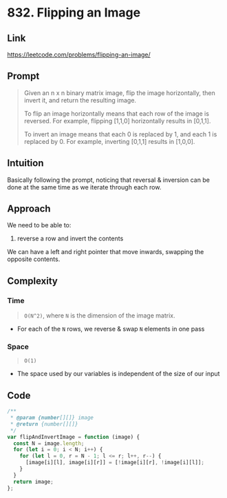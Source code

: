 # 832. Flipping an Image

## Link

https://leetcode.com/problems/flipping-an-image/

## Prompt

> Given an n x n binary matrix image, flip the image horizontally, then invert it, and return the resulting image.
>
> To flip an image horizontally means that each row of the image is reversed.
> For example, flipping [1,1,0] horizontally results in [0,1,1].
>
> To invert an image means that each 0 is replaced by 1, and each 1 is replaced by 0.
> For example, inverting [0,1,1] results in [1,0,0].

## Intuition

Basically following the prompt, noticing that reversal & inversion can be done at the same time as we iterate through each row.

## Approach

We need to be able to:

1. reverse a row and invert the contents

We can have a left and right pointer that move inwards, swapping the opposite contents.

## Complexity

### Time

> `O(N^2)`, where `N` is the dimension of the image matrix.

- For each of the `N` rows, we reverse & swap `N` elements in one pass

### Space

> `O(1)`

- The space used by our variables is independent of the size of our input

## Code

```js
/**
 * @param {number[][]} image
 * @return {number[][]}
 */
var flipAndInvertImage = function (image) {
  const N = image.length;
  for (let i = 0; i < N; i++) {
    for (let l = 0, r = N - 1; l <= r; l++, r--) {
      [image[i][l], image[i][r]] = [!image[i][r], !image[i][l]];
    }
  }
  return image;
};
```
